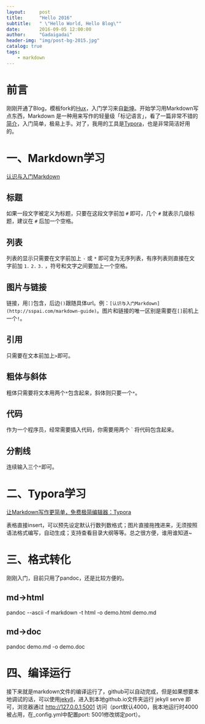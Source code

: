 ```yaml
---
layout:     post
title:      "Hello 2016"
subtitle:   " \"Hello World, Hello Blog\""
date:       2016-09-05 12:00:00
author:     "Gadaigadai"
header-img: "img/post-bg-2015.jpg"
catalog: true
tags:
    - markdown
---
```


# 前言

刚刚开通了Blog，模板fork的[Hux](http://huangxuan.me/)，入门学习来自[新坤](http://xuxinkun.github.io/2016/03/03/hello-2016/)。开始学习用Markdown写点东西，Markdown 是一种用来写作的轻量级「标记语言」，看了一篇非常不错的[简介](http://sspai.com/markdown-guide)，入门简单，极易上手。对了，我用的工具是[Typora](https://www.typora.io/)，也是非常简洁好用的。

# 一、Markdown学习

[认识与入门Markdown](http://sspai.com/markdown-guide)

## 标题
如果一段文字被定义为标题，只要在这段文字前加 `#` 即可，几个 `#` 就表示几级标题，建议在 `#` 后加一个空格。

## 列表

列表的显示只需要在文字前加上 `-` 或 `*` 即可变为无序列表，有序列表则直接在文字前加 `1.` `2.` `3.` ，符号和文字之间要加上一个空格。

## 图片与链接

链接，用`[]`包含，后边`()`跟随具体url。例：`[认识与入门Markdown](http://sspai.com/markdown-guide)`。图片和链接的唯一区别是需要在`[]`前机上一个`!`。

## 引用

只需要在文本前加上`>`即可。

## 粗体与斜体

粗体只需要将文本用两个`*`包含起来，斜体则只要一个`*`。

## 代码

作为一个程序员，经常需要插入代码，你需要用两个 ` 将代码包含起来。

## 分割线

连续输入三个`*`即可。

# 二、Typora学习

[让Markdown写作更简单，免费极简编辑器：Typora](http://sspai.com/30292)

表格直接insert，可以预先设定默认行数列数格式；图片直接拖拽进来，无须按照语法格式编写，自动生成；支持查看目录大纲等等。总之很方便，谁用谁知道~

# 三、格式转化

刚刚入门，目前只用了pandoc，还是比较方便的。

## md->html

pandoc --ascii -f markdown -t html -o demo.html demo.md

## md->doc

pandoc demo.md -o demo.doc

# 四、编译运行

接下来就是markdown文件的编译运行了，github可以自动完成，但是如果想要本地调试的话，可以使用[jekyll](http://jekyll-windows.juthilo.com/)，进入到本地github.io文件夹运行 jekyll serve 即可，浏览器通过 http://127.0.0.1:5001 访问（port默认4000，我本地运行时4000被占用，在_config.yml中配置port: 5001修改绑定port）。